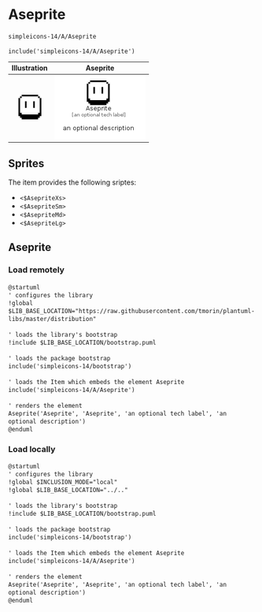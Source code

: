 # Aseprite


```text
simpleicons-14/A/Aseprite
```

```text
include('simpleicons-14/A/Aseprite')
```



| Illustration | Aseprite |
| :---: | :---: |
| ![illustration for Illustration](../../simpleicons-14/A/Aseprite.png) | ![illustration for Aseprite](../../simpleicons-14/A/Aseprite.Local.png) |



## Sprites
The item provides the following sriptes:

- `<$AsepriteXs>`
- `<$AsepriteSm>`
- `<$AsepriteMd>`
- `<$AsepriteLg>`





## Aseprite

### Load remotely
```plantuml
@startuml
' configures the library
!global $LIB_BASE_LOCATION="https://raw.githubusercontent.com/tmorin/plantuml-libs/master/distribution"

' loads the library's bootstrap
!include $LIB_BASE_LOCATION/bootstrap.puml

' loads the package bootstrap
include('simpleicons-14/bootstrap')

' loads the Item which embeds the element Aseprite
include('simpleicons-14/A/Aseprite')

' renders the element
Aseprite('Aseprite', 'Aseprite', 'an optional tech label', 'an optional description')
@enduml
```

### Load locally
```plantuml
@startuml
' configures the library
!global $INCLUSION_MODE="local"
!global $LIB_BASE_LOCATION="../.."

' loads the library's bootstrap
!include $LIB_BASE_LOCATION/bootstrap.puml

' loads the package bootstrap
include('simpleicons-14/bootstrap')

' loads the Item which embeds the element Aseprite
include('simpleicons-14/A/Aseprite')

' renders the element
Aseprite('Aseprite', 'Aseprite', 'an optional tech label', 'an optional description')
@enduml
```

